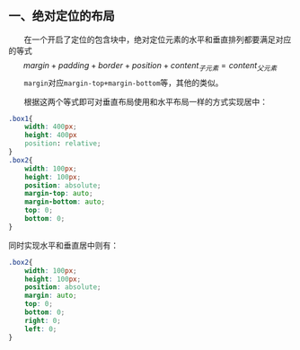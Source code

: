 ## 一、绝对定位的布局
&nbsp;&nbsp;&nbsp;&nbsp;&nbsp;&nbsp;&nbsp;在一个开启了定位的包含块中，绝对定位元素的水平和垂直排列都要满足对应的等式
$$
margin+padding+border+position+content_{子元素}=content_{父元素}
$$
&nbsp;&nbsp;&nbsp;&nbsp;&nbsp;&nbsp;&nbsp;`margin`对应`margin-top+margin-bottom`等，其他的类似。

&nbsp;&nbsp;&nbsp;&nbsp;&nbsp;&nbsp;&nbsp;根据这两个等式即可对垂直布局使用和水平布局一样的方式实现居中：
```css
.box1{
    width: 400px;
    height: 400px
    position: relative;
}
.box2{
    width: 100px;
    height: 100px;
    position: absolute;
    margin-top: auto;
    margin-bottom: auto;
    top: 0;
    bottom: 0;
}
```
同时实现水平和垂直居中则有：
```css
.box2{
    width: 100px;
    height: 100px;
    position: absolute;
    margin: auto;
    top: 0;
    bottom: 0;
    right: 0;
    left: 0;
}
```